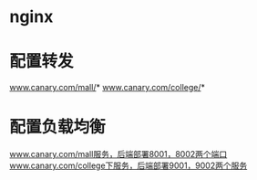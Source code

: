 # nginx

# 配置转发  
www.canary.com/mall/*
www.canary.com/college/*

# 配置负载均衡
www.canary.com/mall服务，后端部署8001，8002两个端口
www.canary.com/college下服务，后端部署9001，9002两个服务
